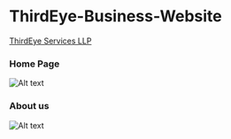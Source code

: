 # ThirdEye-Business-Website
[ThirdEye Services LLP](www.3rdeyes.in)

### Home Page

![Alt text](https://i.postimg.cc/Jzq4wz34/Screenshot-2023-05-06-at-10-48-32-PM.png "Home Page")


### About us

![Alt text][about]


[about]: https://i.postimg.cc/N0jGQvb8/Screenshot-2023-05-06-at-10-48-45-PM.png "About Us"